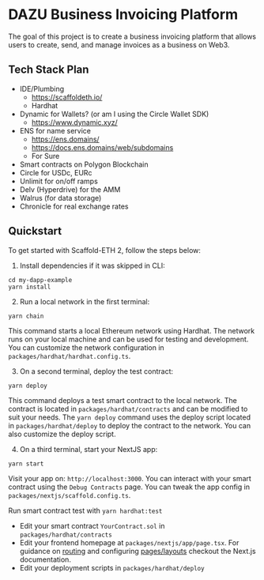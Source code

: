 # DAZU Business Invoicing Platform

The goal of this project is to create a business invoicing platform that allows users to create, send, and manage invoices as a business on Web3.

## Tech Stack Plan

- IDE/Plumbing
	- https://scaffoldeth.io/
	- Hardhat
- Dynamic for Wallets? (or am I using the Circle Wallet SDK)
	- https://www.dynamic.xyz/
- ENS for name service
	- https://ens.domains/
	- https://docs.ens.domains/web/subdomains
	- For Sure
- Smart contracts on Polygon Blockchain
- Circle for USDc, EURc
- Unlimit for on/off ramps
- Delv (Hyperdrive) for the AMM
- Walrus (for data storage)
- Chronicle for real exchange rates


## Quickstart

To get started with Scaffold-ETH 2, follow the steps below:

1. Install dependencies if it was skipped in CLI:

```
cd my-dapp-example
yarn install
```

2. Run a local network in the first terminal:

```
yarn chain
```

This command starts a local Ethereum network using Hardhat. The network runs on your local machine and can be used for testing and development. You can customize the network configuration in `packages/hardhat/hardhat.config.ts`.

3. On a second terminal, deploy the test contract:

```
yarn deploy
```

This command deploys a test smart contract to the local network. The contract is located in `packages/hardhat/contracts` and can be modified to suit your needs. The `yarn deploy` command uses the deploy script located in `packages/hardhat/deploy` to deploy the contract to the network. You can also customize the deploy script.

4. On a third terminal, start your NextJS app:

```
yarn start
```

Visit your app on: `http://localhost:3000`. You can interact with your smart contract using the `Debug Contracts` page. You can tweak the app config in `packages/nextjs/scaffold.config.ts`.

Run smart contract test with `yarn hardhat:test`

- Edit your smart contract `YourContract.sol` in `packages/hardhat/contracts`
- Edit your frontend homepage at `packages/nextjs/app/page.tsx`. For guidance on [routing](https://nextjs.org/docs/app/building-your-application/routing/defining-routes) and configuring [pages/layouts](https://nextjs.org/docs/app/building-your-application/routing/pages-and-layouts) checkout the Next.js documentation.
- Edit your deployment scripts in `packages/hardhat/deploy`

